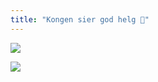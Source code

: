 ```yaml
---
title: "Kongen sier god helg 👑"
---
```


![](https://media.giphy.com/media/18PExouCXujIUeik0g/giphy.gif)

![](/images/egg.png)
